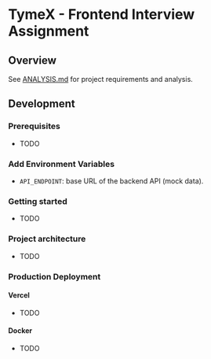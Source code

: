 # TymeX - Frontend Interview Assignment

## Overview

See [ANALYSIS.md](./ANALYSIS.md) for project requirements and analysis.

## Development

### Prerequisites

- TODO

### Add Environment Variables

- `API_ENDPOINT`: base URL of the backend API (mock data).

### Getting started

- TODO

### Project architecture

- TODO

### Production Deployment

#### Vercel

- TODO

#### Docker

- TODO